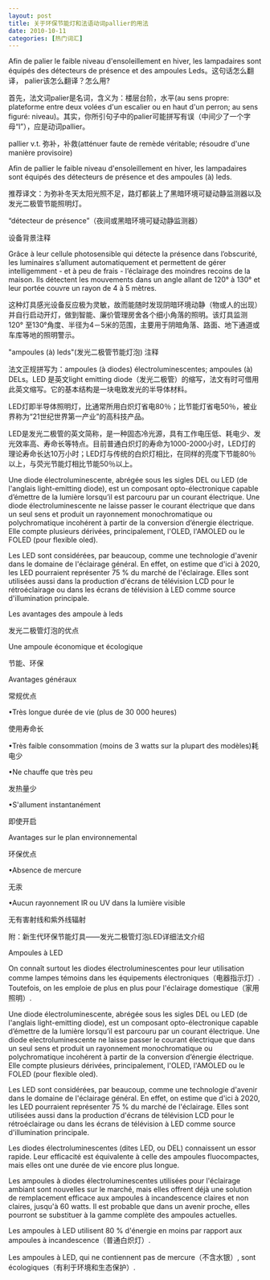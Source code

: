 ```yaml
---
layout: post
title: 关于环保节能灯和法语动词pallier的用法
date: 2010-10-11
categories: [热门词汇]  
---
```


Afin de palier le faible niveau d'ensoleillement en hiver, les lampadaires sont équipés des détecteurs de présence et des ampoules Leds。这句话怎么翻译， palier该怎么翻译？怎么用?



首先，法文词palier是名词，含义为：楼层台阶，水平(au sens propre: plateforme entre deux volées d'un escalier ou en haut d'un perron; au sens figuré: niveau)。其实，你所引句子中的palier可能拼写有误（中间少了一个字母“l”），应是动词pallier。

pallier v.t. 弥补，补救(atténuer faute de remède véritable; résoudre d'une manière provisoire)

Afin de pallier le faible niveau d'ensoleillement en hiver, les lampadaires sont équipés des détecteurs de présence et des ampoules (à) leds.

推荐译文：为弥补冬天太阳光照不足，路灯都装上了黑暗环境可疑动静监测器以及发光二极管节能照明灯。

“détecteur de présence”（夜间或黑暗环境可疑动静监测器）

设备背景注释

Grâce à leur cellule photosensible qui détecte la présence dans l’obscurité, les luminaires s’allument automatiquement et permettent de gérer intelligemment - et à peu de frais - l’éclairage des moindres recoins de la maison. Ils détectent les mouvements dans un angle allant de 120° à 130° et leur portée couvre un rayon de 4 à 5 mètres.

这种灯具感光设备反应极为灵敏，故而能随时发现阴暗环境动静（物或人的出现）并自行启动开灯，做到智能、廉价管理房舍各个细小角落的照明。该灯具监测120° 至130°角度、半径为4－5米的范围，主要用于阴暗角落、路面、地下通道或车库等地的照明警示。

"ampoules (à) leds"(发光二极管节能灯泡) 注释

法文正规拼写为：ampoules (à diodes) électroluminescentes; ampoules (à) DELs。LED 是英文light emitting diode（发光二极管）的缩写，法文有时可借用此英文缩写。它的基本结构是一块电致发光的半导体材料。

LED灯即半导体照明灯，比通常所用白炽灯省电80％；比节能灯省电50％，被业界称为“21世纪世界第一产业”的高科技产品。

LED是发光二极管的英文简称，是一种固态冷光源，具有工作电压低、耗电少、发光效率高、寿命长等特点。目前普通白炽灯的寿命为1000-2000小时，LED灯的理论寿命长达10万小时；LED灯与传统的白炽灯相比，在同样的亮度下节能80％以上，与荧光节能灯相比节能50％以上。

Une diode électroluminescente, abrégée sous les sigles DEL ou LED (de l'anglais light-emitting diode), est un composant opto-électronique capable d’émettre de la lumière lorsqu’il est parcouru par un courant électrique. Une diode électroluminescente ne laisse passer le courant électrique que dans un seul sens et produit un rayonnement monochromatique ou polychromatique incohérent à partir de la conversion d’énergie électrique. Elle compte plusieurs dérivées, principalement, l'OLED, l'AMOLED ou le FOLED (pour flexible oled).

Les LED sont considérées, par beaucoup, comme une technologie d'avenir dans le domaine de l'éclairage général. En effet, on estime que d'ici à 2020, les LED pourraient représenter 75 % du marché de l'éclairage. Elles sont utilisées aussi dans la production d'écrans de télévision LCD pour le rétroéclairage ou dans les écrans de télévision à LED comme source d'illumination principale.



Les avantages des ampoule à leds

发光二极管灯泡的优点



Une ampoule économique et écologique

节能、环保

Avantages généraux

常规优点

•Très longue durée de vie (plus de 30 000 heures)

使用寿命长

•Très faible consommation (moins de 3 watts sur la plupart des modèles)耗电少

•Ne chauffe que très peu

发热量少

•S'allument instantanément

即使开启

Avantages sur le plan environnemental

环保优点

•Absence de mercure

无汞

•Aucun rayonnement IR ou UV dans la lumière visible

无有害射线和紫外线辐射

附：新生代环保节能灯具——发光二极管灯泡LED详细法文介绍



Ampoules à LED



On connaît surtout les diodes électroluminescentes pour leur utilisation comme lampes témoins dans les équipements électroniques（电器指示灯）. Toutefois, on les emploie de plus en plus pour l'éclairage domestique（家用照明）.

Une diode électroluminescente, abrégée sous les sigles DEL ou LED (de l'anglais light-emitting diode), est un composant opto-électronique capable d’émettre de la lumière lorsqu’il est parcouru par un courant électrique. Une diode electroluminescente ne laisse passer le courant électrique que dans un seul sens et produit un rayonnement monochromatique ou polychromatique incohérent à partir de la conversion d’énergie électrique. Elle compte plusieurs dérivées, principalement, l'OLED, l'AMOLED ou le FOLED (pour flexible oled).

Les LED sont considérées, par beaucoup, comme une technologie d'avenir dans le domaine de l'éclairage général. En effet, on estime que d'ici à 2020, les LED pourraient représenter 75 % du marché de l'éclairage. Elles sont utilisées aussi dans la production d'écrans de télévision LCD pour le rétroéclairage ou dans les écrans de télévision à LED comme source d'illumination principale.

Les diodes électroluminescentes (dites LED, ou DEL) connaissent un essor rapide. Leur efficacité est équivalente à celle des ampoules fluocompactes, mais elles ont une durée de vie encore plus longue.

Les ampoules à diodes électroluminescentes utilisées pour l'éclairage ambiant sont nouvelles sur le marché, mais elles offrent déjà une solution de remplacement efficace aux ampoules à incandescence claires et non claires, jusqu'à 60 watts. Il est probable que dans un avenir proche, elles pourront se substituer à la gamme complète des ampoules actuelles.

Les ampoules à LED utilisent 80 % d'énergie en moins par rapport aux ampoules à incandescence（普通白炽灯）.

Les ampoules à LED, qui ne contiennent pas de mercure（不含水银）, sont écologiques（有利于环境和生态保护）.
